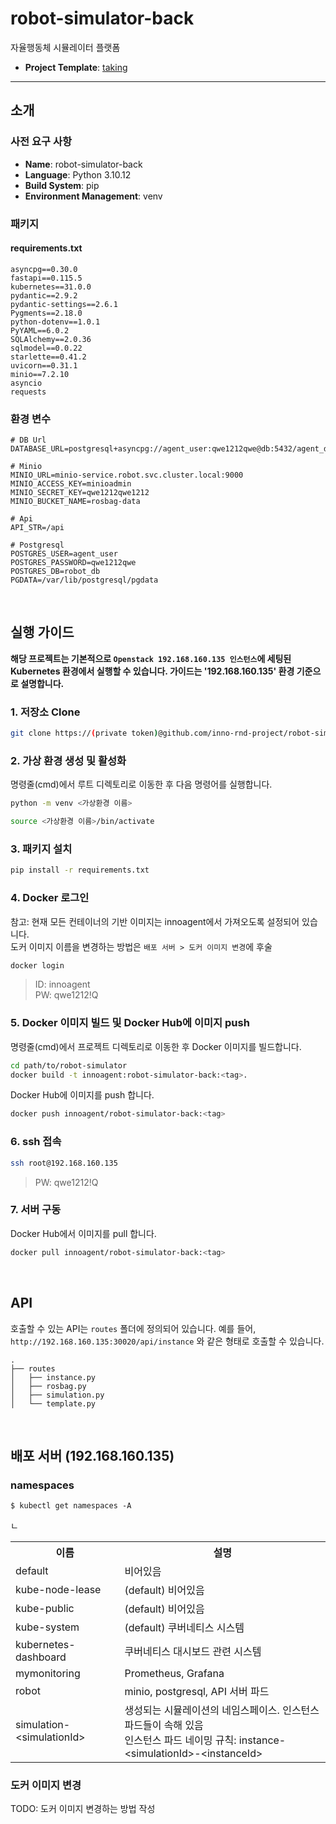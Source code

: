 # robot-simulator-back
자율행동체 시뮬레이터 플랫폼

- **Project Template**: [taking](https://github.com/taking/java-spring-base-structure)

---

## 소개

### 사전 요구 사항
- **Name**: robot-simulator-back
- **Language**: Python 3.10.12
- **Build System**: pip
- **Environment Management**: venv

### 패키지
#### requirements.txt
```
asyncpg==0.30.0
fastapi==0.115.5
kubernetes==31.0.0
pydantic==2.9.2
pydantic-settings==2.6.1
Pygments==2.18.0
python-dotenv==1.0.1
PyYAML==6.0.2
SQLAlchemy==2.0.36
sqlmodel==0.0.22
starlette==0.41.2
uvicorn==0.31.1
minio==7.2.10
asyncio
requests
```

### 환경 변수
```
# DB Url
DATABASE_URL=postgresql+asyncpg://agent_user:qwe1212qwe@db:5432/agent_db

# Minio
MINIO_URL=minio-service.robot.svc.cluster.local:9000
MINIO_ACCESS_KEY=minioadmin
MINIO_SECRET_KEY=qwe1212qwe1212
MINIO_BUCKET_NAME=rosbag-data

# Api
API_STR=/api

# Postgresql
POSTGRES_USER=agent_user
POSTGRES_PASSWORD=qwe1212qwe
POSTGRES_DB=robot_db
PGDATA=/var/lib/postgresql/pgdata
```

<br>

## 실행 가이드

**해당 프로젝트는 기본적으로 `Openstack 192.168.160.135 인스턴스`에 세팅된 Kubernetes 환경에서 실행할 수 있습니다. 가이드는 '192.168.160.135' 환경 기준으로 설명합니다.**

### 1. 저장소 Clone

```bash
git clone https://(private token)@github.com/inno-rnd-project/robot-simulator-back.git
```

### 2. 가상 환경 생성 및 활성화
명령줄(cmd)에서 루트 디렉토리로 이동한 후 다음 명령어를 실행합니다.
```bash
python -m venv <가상환경 이름>
```

```bash
source <가상환경 이름>/bin/activate
```

### 3. 패키지 설치

```bash
pip install -r requirements.txt
```

### 4. Docker 로그인

참고: 현재 모든 컨테이너의 기반 이미지는 innoagent에서 가져오도록 설정되어 있습니다.  
도커 이미지 이름을 변경하는 방법은 `배포 서버 > 도커 이미지 변경`에 후술
```bash
docker login
```
> ID: innoagent  
> PW: qwe1212!Q

### 5. Docker 이미지 빌드 및 Docker Hub에 이미지 push

명령줄(cmd)에서 프로젝트 디렉토리로 이동한 후 Docker 이미지를 빌드합니다.
```bash
cd path/to/robot-simulator
docker build -t innoagent:robot-simulator-back:<tag>.
```

Docker Hub에 이미지를 push 합니다.
```bash
docker push innoagent/robot-simulator-back:<tag>
```

### 6. ssh 접속

```bash
ssh root@192.168.160.135
```
> PW: qwe1212!Q

### 7. 서버 구동



Docker Hub에서 이미지를 pull 합니다.
```bash
docker pull innoagent/robot-simulator-back:<tag>
```






<br>

## API

호출할 수 있는 API는 `routes` 폴더에 정의되어 있습니다. 예를 들어, `http://192.168.160.135:30020/api/instance` 와 같은 형태로 호출할 수 있습니다.

```
.
├── routes
│   ├── instance.py
│   ├── rosbag.py
│   ├── simulation.py
│   └── template.py
```

<br>

## 배포 서버 (192.168.160.135)
### namespaces
`$ kubectl get namespaces -A`

<table>
    <tr>
        <th scope="col">이름</th>
        <th scope="col">설명</th>
    </tr>
    <tr>
        <td>default</td>
        <td>비어있음</td>
    </tr>
    <tr>
        <td>kube-node-lease</td>
        <td>(default) 비어있음</td>
    </tr>
    <tr>
        <td>kube-public</td>
        <td>(default) 비어있음</td>
    </tr>
    <tr>
        <td>kube-system</td>
        <td>(default) 쿠버네티스 시스템</td>
    </tr>
    <tr>
        <td>kubernetes-dashboard</td>
        <td>쿠버네티스 대시보드 관련 시스템</td>
    </tr>
    <tr>
        <td>mymonitoring</td>
        <td>Prometheus, Grafana</td>
    </tr>
    <tr>
        <td>robot</td>
        <td>minio, postgresql, API 서버 파드</td>ㄴ
    </tr>
    <tr>
        <td>simulation-&lt;simulationId&gt;</td>
        <td>
            생성되는 시뮬레이션의 네임스페이스. 인스턴스 파드들이 속해 있음<br>
            인스턴스 파드 네이밍 규칙: instance-&lt;simulationId&gt;-&lt;instanceId&gt;
        </td>
    </tr>
  </table>

### 도커 이미지 변경
TODO: 도커 이미지 변경하는 방법 작성